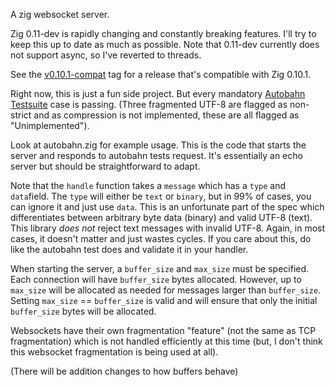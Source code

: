 A zig websocket server.

Zig 0.11-dev is rapidly changing and constantly breaking features. I'll try to keep this up to date as much as possible. Note that 0.11-dev currently does not support async, so I've reverted to threads.

See the [v0.10.1-compat](https://github.com/karlseguin/websocket.zig/tree/v0.10.1-compat) tag for a release that's compatible with Zig 0.10.1.

Right now, this is just a fun side project. But every mandatory [Autobahn Testsuite](https://github.com/crossbario/autobahn-testsuite) case is passing. (Three fragmented UTF-8 are flagged as non-strict and as compression is not implemented, these are all flagged as "Unimplemented").

Look at autobahn.zig for example usage. This is the code that starts the server and responds to autobahn tests request. It's essentially an echo server but should be straightforward to adapt.

Note that the `handle` function takes a `message` which has a `type` and `data`field. The `type` will either be `text` or `binary`, but in 99% of cases, you can ignore it and just use `data`. This is an unfortunate part of the spec which differentiates between arbitrary byte data (binary) and valid UTF-8 (text). This library _does not_ reject text messages with invalid UTF-8. Again, in most cases, it doesn't matter and just wastes cycles. If you care about this, do like the autobahn test does and validate it in your handler.

When starting the server, a `buffer_size` and `max_size` must be specified. Each connection will have `buffer_size` bytes allocated. However, up to `max_size` will be allocated as needed for messages larger than `buffer_size`. Setting `max_size` == `buffer_size` is valid and will ensure that only the initial `buffer_size` bytes will be allocated.

Websockets have their own fragmentation "feature" (not the same as TCP fragmentation) which is not handled efficiently at this time (but, I don't think this websocket fragmentation is being used at all).

(There will be addition changes to how buffers behave)
